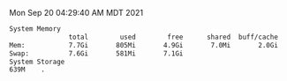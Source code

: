 Mon Sep 20 04:29:40 AM MDT 2021
```bash
System Memory
               total        used        free      shared  buff/cache   available
Mem:           7.7Gi       805Mi       4.9Gi       7.0Mi       2.0Gi       6.6Gi
Swap:          7.6Gi       581Mi       7.1Gi
System Storage
639M	.
```
```bash
